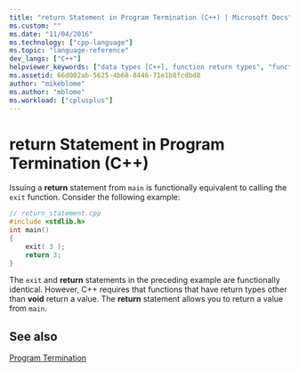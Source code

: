 ```yaml
---
title: "return Statement in Program Termination (C++) | Microsoft Docs"
ms.custom: ""
ms.date: "11/04/2016"
ms.technology: ["cpp-language"]
ms.topic: "language-reference"
dev_langs: ["C++"]
helpviewer_keywords: ["data types [C++], function return types", "function return types [C++], return statement", "return keyword [C++], syntax"]
ms.assetid: 66d002ab-5625-4b68-8446-71e1b8fcdbd8
author: "mikeblome"
ms.author: "mblome"
ms.workload: ["cplusplus"]
---
```

# return Statement in Program Termination (C++)
Issuing a **return** statement from `main` is functionally equivalent to calling the `exit` function. Consider the following example:  
  
```cpp 
// return_statement.cpp  
#include <stdlib.h>  
int main()  
{  
    exit( 3 );  
    return 3;  
}  
```  
  
 The `exit` and **return** statements in the preceding example are functionally identical. However, C++ requires that functions that have return types other than **void** return a value. The **return** statement allows you to return a value from `main`.  
  
## See also  
 [Program Termination](../cpp/program-termination.md)